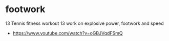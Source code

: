 # footwork

13 Tennis fitness workout 13 work on explosive power, footwork and speed

- https://www.youtube.com/watch?v=oGBJVqdFSmQ
